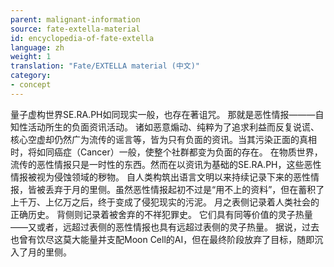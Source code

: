 ```yaml
---
parent: malignant-information
source: fate-extella-material
id: encyclopedia-of-fate-extella
language: zh
weight: 1
translation: "Fate/EXTELLA material (中文)"
category:
- concept
---
```


量子虚构世界SE.RA.PH如同现实一般，也存在著诅咒。
那就是恶性情报———自知性活动所生的负面资讯活动。
诸如恶意煽动、纯粹为了追求利益而反复说谎、核心空虚却仍然广为流传的谣言等，皆为只有负面的资讯。当其污染正面的真相时，将如同癌症（Cancer）一般，使整个社群都变为负面的存在。
在物质世界，流传的恶性情报只是一时性的东西。然而在以资讯为基础的SE.RA.PH，这些恶性情报被视为侵蚀领域的秽物。
自人类构筑出语言文明以来持续记录下来的恶性情报，皆被丢弃于月的里侧。虽然恶性情报起初不过是“用不上的资料”，但在蓄积了上千万、上亿万之后，终于变成了侵犯现实的污泥。
月之表侧记录着人类社会的正确历史。
背侧则记录着被舍弃的不祥犯罪史。
它们具有同等价值的灵子热量——又或者，远超过表侧的恶性情报也具有远超过表侧的灵子热量。
据说，过去也曾有饮尽这莫大能量并支配Moon Cell的AI，但在最终阶段放弃了目标，随即沉入了月的里侧。
